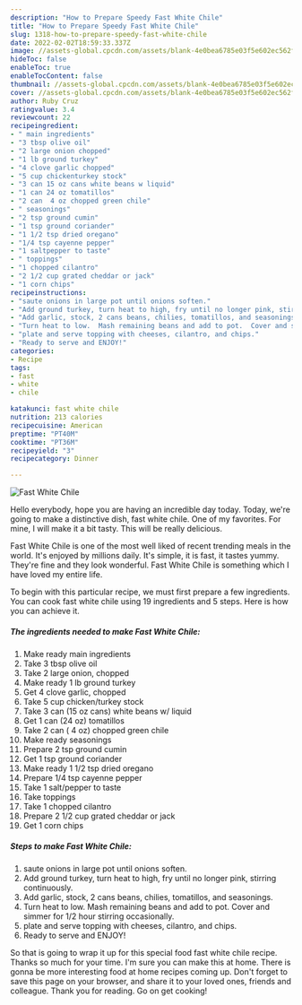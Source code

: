 ```yaml
---
description: "How to Prepare Speedy Fast White Chile"
title: "How to Prepare Speedy Fast White Chile"
slug: 1318-how-to-prepare-speedy-fast-white-chile
date: 2022-02-02T18:59:33.337Z
image: //assets-global.cpcdn.com/assets/blank-4e0bea6785e03f5e602ec562f230caae08da540cada707380b4fe1bbebba43da.png
hideToc: false
enableToc: true
enableTocContent: false
thumbnail: //assets-global.cpcdn.com/assets/blank-4e0bea6785e03f5e602ec562f230caae08da540cada707380b4fe1bbebba43da.png
cover: //assets-global.cpcdn.com/assets/blank-4e0bea6785e03f5e602ec562f230caae08da540cada707380b4fe1bbebba43da.png
author: Ruby Cruz
ratingvalue: 3.4
reviewcount: 22
recipeingredient:
- " main ingredients"
- "3 tbsp olive oil"
- "2 large onion chopped"
- "1 lb ground turkey"
- "4 clove garlic chopped"
- "5 cup chickenturkey stock"
- "3 can 15 oz cans white beans w liquid"
- "1 can 24 oz tomatillos"
- "2 can  4 oz chopped green chile"
- " seasonings"
- "2 tsp ground cumin"
- "1 tsp ground coriander"
- "1 1/2 tsp dried oregano"
- "1/4 tsp cayenne pepper"
- "1 saltpepper to taste"
- " toppings"
- "1 chopped cilantro"
- "2 1/2 cup grated cheddar or jack"
- "1 corn chips"
recipeinstructions:
- "saute onions in large pot until onions soften."
- "Add ground turkey, turn heat to high, fry until no longer pink, stirring continuously."
- "Add garlic, stock, 2 cans beans, chilies, tomatillos, and seasonings."
- "Turn heat to low.  Mash remaining beans and add to pot.  Cover and simmer for 1/2 hour stirring occasionally."
- "plate and serve topping with cheeses, cilantro, and chips."
- "Ready to serve and ENJOY!"
categories:
- Recipe
tags:
- fast
- white
- chile

katakunci: fast white chile 
nutrition: 213 calories
recipecuisine: American
preptime: "PT40M"
cooktime: "PT36M"
recipeyield: "3"
recipecategory: Dinner

---
```



![Fast White Chile](//assets-global.cpcdn.com/assets/blank-4e0bea6785e03f5e602ec562f230caae08da540cada707380b4fe1bbebba43da.png)

Hello everybody, hope you are having an incredible day today. Today, we're going to make a distinctive dish, fast white chile. One of my favorites. For mine, I will make it a bit tasty. This will be really delicious.

Fast White Chile is one of the most well liked of recent trending meals in the world. It's enjoyed by millions daily. It's simple, it is fast, it tastes yummy. They're fine and they look wonderful. Fast White Chile is something which I have loved my entire life.




To begin with this particular recipe, we must first prepare a few ingredients. You can cook fast white chile using 19 ingredients and 5 steps. Here is how you can achieve it.

<!--inarticleads1-->

##### The ingredients needed to make Fast White Chile:

1. Make ready  main ingredients
1. Take 3 tbsp olive oil
1. Take 2 large onion, chopped
1. Make ready 1 lb ground turkey
1. Get 4 clove garlic, chopped
1. Take 5 cup chicken/turkey stock
1. Take 3 can (15 oz cans) white beans w/ liquid
1. Get 1 can (24 oz) tomatillos
1. Take 2 can ( 4 oz) chopped green chile
1. Make ready  seasonings
1. Prepare 2 tsp ground cumin
1. Get 1 tsp ground coriander
1. Make ready 1 1/2 tsp dried oregano
1. Prepare 1/4 tsp cayenne pepper
1. Take 1 salt/pepper to taste
1. Take  toppings
1. Take 1 chopped cilantro
1. Prepare 2 1/2 cup grated cheddar or jack
1. Get 1 corn chips




<!--inarticleads2-->

##### Steps to make Fast White Chile:

1. saute onions in large pot until onions soften.
1. Add ground turkey, turn heat to high, fry until no longer pink, stirring continuously.
1. Add garlic, stock, 2 cans beans, chilies, tomatillos, and seasonings.
1. Turn heat to low.  Mash remaining beans and add to pot.  Cover and simmer for 1/2 hour stirring occasionally.
1. plate and serve topping with cheeses, cilantro, and chips.
1. Ready to serve and ENJOY!



So that is going to wrap it up for this special food fast white chile recipe. Thanks so much for your time. I'm sure you can make this at home. There is gonna be more interesting food at home recipes coming up. Don't forget to save this page on your browser, and share it to your loved ones, friends and colleague. Thank you for reading. Go on get cooking!
